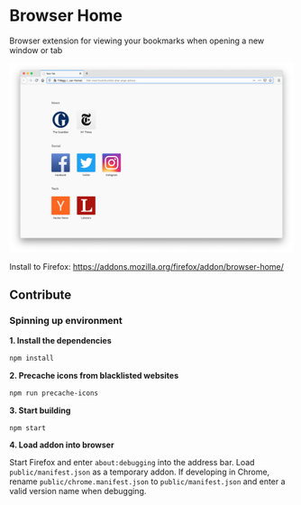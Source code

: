 # Browser Home

Browser extension for viewing your bookmarks when opening a new window or tab

![Screenshot of Browser Home](screenshot.png)

Install to Firefox: https://addons.mozilla.org/firefox/addon/browser-home/

## Contribute

### Spinning up environment

**1. Install the dependencies**

```bash
npm install
```

**2. Precache icons from blacklisted websites**

```bash
npm run precache-icons
```

**3. Start building**

```bash
npm start
```

**4. Load addon into browser**

Start Firefox and enter `about:debugging` into the address bar. Load `public/manifest.json` as a temporary addon.
If developing in Chrome, rename `public/chrome.manifest.json` to `public/manifest.json` and enter a valid version name when debugging.
